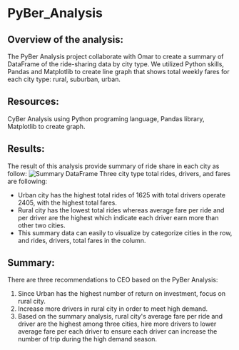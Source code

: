 # PyBer_Analysis

## Overview of the analysis:

The PyBer Analysis project collaborate with Omar to create a summary of DataFrame of the ride-sharing data by city type. We utilized Python skills, Pandas and Matplotlib to create line graph that shows total weekly fares for each city type: rural, suburban, urban.

## Resources:
CyBer Analysis using Python programing language, Pandas library, Matplotlib to create graph.

## Results:

The result of this analysis provide summary of ride share in each city as follow:
![Summary DataFrame](https://github.com/bobocomfy/PyBer_Analysis/blob/main/analysis/PyBer_summary.png)
Three city type total rides, drivers, and fares are following:
* Urban city has the highest total rides of 1625 with total drivers operate 2405, with the highest total fares.
* Rural city has the lowest total rides whereas average fare per ride and per driver are the highest which indicate each driver earn more than other two cities.
* This summary data can easily to visualize by categorize cities in the row, and rides, drivers, total fares in the column.

## Summary:

There are three recommendations to CEO based on the PyBer Analysis:
1. Since Urban has the highest number of return on investment, focus on rural city.
2. Increase more drivers in rural city in order to meet high demand.
3. Based on the summary analysis, rural city's average fare per ride and driver are the highest among three cities, hire more drivers to lower average fare per each driver to ensure each driver can increase the number of trip during the high demand season.